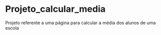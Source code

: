 # Projeto_calcular_media
 Projeto referente a uma página para calcular a média dos alunos de uma escola
